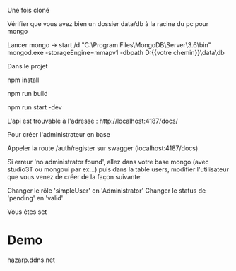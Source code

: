 Une fois cloné

Vérifier que vous avez bien un dossier data/db à la racine du pc pour mongo

Lancer mongo -> start /d "C:\Program Files\MongoDB\Server\3.6\bin" mongod.exe -storageEngine=mmapv1 -dbpath D:\{{votre chemin}}\data\db

Dans le projet

npm install

npm run build

npm run start -dev

L'api est trouvable à l'adresse : http://localhost:4187/docs/

Pour créer l'administrateur en base

Appeler la route /auth/register sur swagger (localhost:4187/docs)

Si erreur 'no administrator found', allez dans votre base mongo (avec studio3T ou mongoui par ex...) puis dans la table users, modifier l'utilisateur que vous venez de créer de la façon suivante:

Changer le rôle 'simpleUser' en 'Administrator'
Changer le status de 'pending' en 'valid'

Vous êtes set

# Demo
hazarp.ddns.net
